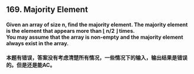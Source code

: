 ## 169. Majority Element
#### Given an array of size n, find the majority element. The majority element is the element that appears more than ⌊ n/2 ⌋ times.<br>You may assume that the array is non-empty and the majority element always exist in the array.

#### 本题有错误，答案没有考虑清楚所有情况，一些情况下的输入，输出结果是错误的。但是还是能AC。
